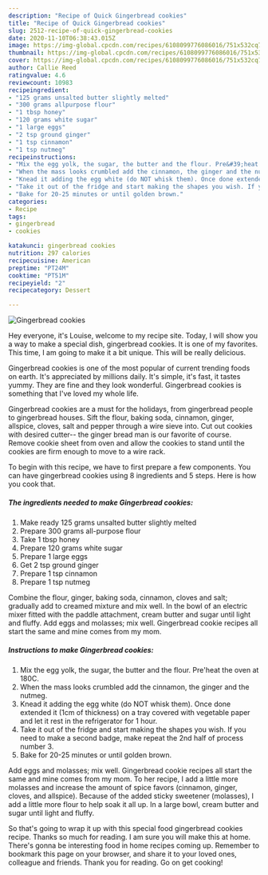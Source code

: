 ```yaml
---
description: "Recipe of Quick Gingerbread cookies"
title: "Recipe of Quick Gingerbread cookies"
slug: 2512-recipe-of-quick-gingerbread-cookies
date: 2020-11-10T06:38:43.015Z
image: https://img-global.cpcdn.com/recipes/6108099776086016/751x532cq70/gingerbread-cookies-recipe-main-photo.jpg
thumbnail: https://img-global.cpcdn.com/recipes/6108099776086016/751x532cq70/gingerbread-cookies-recipe-main-photo.jpg
cover: https://img-global.cpcdn.com/recipes/6108099776086016/751x532cq70/gingerbread-cookies-recipe-main-photo.jpg
author: Callie Reed
ratingvalue: 4.6
reviewcount: 10983
recipeingredient:
- "125 grams unsalted butter slightly melted"
- "300 grams allpurpose flour"
- "1 tbsp honey"
- "120 grams white sugar"
- "1 large eggs"
- "2 tsp ground ginger"
- "1 tsp cinnamon"
- "1 tsp nutmeg"
recipeinstructions:
- "Mix the egg yolk, the sugar, the butter and the flour. Pre&#39;heat the oven at 180C."
- "When the mass looks crumbled add the cinnamon, the ginger and the nutmeg."
- "Knead it adding the egg white (do NOT whisk them). Once done extended it (1cm of thickness) on a tray covered with vegetable paper and let it rest in the refrigerator for 1 hour."
- "Take it out of the fridge and start making the shapes you wish. If you need to make a second badge, make repeat the 2nd half of process number 3."
- "Bake for 20-25 minutes or until golden brown."
categories:
- Recipe
tags:
- gingerbread
- cookies

katakunci: gingerbread cookies 
nutrition: 297 calories
recipecuisine: American
preptime: "PT24M"
cooktime: "PT51M"
recipeyield: "2"
recipecategory: Dessert

---
```



![Gingerbread cookies](https://img-global.cpcdn.com/recipes/6108099776086016/751x532cq70/gingerbread-cookies-recipe-main-photo.jpg)

Hey everyone, it's Louise, welcome to my recipe site. Today, I will show you a way to make a special dish, gingerbread cookies. It is one of my favorites. This time, I am going to make it a bit unique. This will be really delicious.

Gingerbread cookies is one of the most popular of current trending foods on earth. It's appreciated by millions daily. It's simple, it's fast, it tastes yummy. They are fine and they look wonderful. Gingerbread cookies is something that I've loved my whole life.

Gingerbread cookies are a must for the holidays, from gingerbread people to gingerbread houses. Sift the flour, baking soda, cinnamon, ginger, allspice, cloves, salt and pepper through a wire sieve into. Cut out cookies with desired cutter-- the ginger bread man is our favorite of course. Remove cookie sheet from oven and allow the cookies to stand until the cookies are firm enough to move to a wire rack.


To begin with this recipe, we have to first prepare a few components. You can have gingerbread cookies using 8 ingredients and 5 steps. Here is how you cook that.

<!--inarticleads1-->

##### The ingredients needed to make Gingerbread cookies:

1. Make ready 125 grams unsalted butter slightly melted
1. Prepare 300 grams all-purpose flour
1. Take 1 tbsp honey
1. Prepare 120 grams white sugar
1. Prepare 1 large eggs
1. Get 2 tsp ground ginger
1. Prepare 1 tsp cinnamon
1. Prepare 1 tsp nutmeg


Combine the flour, ginger, baking soda, cinnamon, cloves and salt; gradually add to creamed mixture and mix well. In the bowl of an electric mixer fitted with the paddle attachment, cream butter and sugar until light and fluffy. Add eggs and molasses; mix well. Gingerbread cookie recipes all start the same and mine comes from my mom. 

<!--inarticleads2-->

##### Instructions to make Gingerbread cookies:

1. Mix the egg yolk, the sugar, the butter and the flour. Pre&#39;heat the oven at 180C.
1. When the mass looks crumbled add the cinnamon, the ginger and the nutmeg.
1. Knead it adding the egg white (do NOT whisk them). Once done extended it (1cm of thickness) on a tray covered with vegetable paper and let it rest in the refrigerator for 1 hour.
1. Take it out of the fridge and start making the shapes you wish. If you need to make a second badge, make repeat the 2nd half of process number 3.
1. Bake for 20-25 minutes or until golden brown.


Add eggs and molasses; mix well. Gingerbread cookie recipes all start the same and mine comes from my mom. To her recipe, I add a little more molasses and increase the amount of spice favors (cinnamon, ginger, cloves, and allspice). Because of the added sticky sweetener (molasses), I add a little more flour to help soak it all up. In a large bowl, cream butter and sugar until light and fluffy. 

So that's going to wrap it up with this special food gingerbread cookies recipe. Thanks so much for reading. I am sure you will make this at home. There's gonna be interesting food in home recipes coming up. Remember to bookmark this page on your browser, and share it to your loved ones, colleague and friends. Thank you for reading. Go on get cooking!
